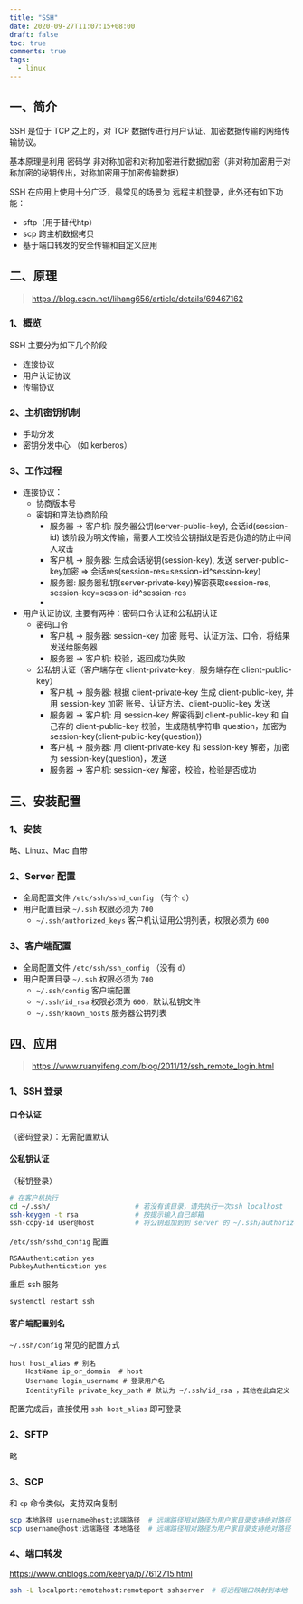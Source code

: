 ```yaml
---
title: "SSH"
date: 2020-09-27T11:07:15+08:00
draft: false
toc: true
comments: true
tags:
  - linux
---
```


## 一、简介

SSH 是位于 TCP 之上的，对 TCP 数据传进行用户认证、加密数据传输的网络传输协议。

基本原理是利用 密码学 非对称加密和对称加密进行数据加密（非对称加密用于对称加密的秘钥传出，对称加密用于加密传输数据）

SSH 在应用上使用十分广泛，最常见的场景为 远程主机登录，此外还有如下功能：

* sftp（用于替代htp）
* scp 跨主机数据拷贝
* 基于端口转发的安全传输和自定义应用

## 二、原理

> https://blog.csdn.net/lihang656/article/details/69467162

### 1、概览

SSH 主要分为如下几个阶段

* 连接协议
* 用户认证协议
* 传输协议

### 2、主机密钥机制

* 手动分发
* 密钥分发中心 （如 kerberos）

### 3、工作过程

* 连接协议：
    * 协商版本号
    * 密钥和算法协商阶段
        * 服务器 -> 客户机: 服务器公钥(server-public-key), 会话id(session-id) 该阶段为明文传输，需要人工校验公钥指纹是否是伪造的防止中间人攻击
        * 客户机 -> 服务器: 生成会话秘钥(session-key), 发送 server-public-key加密 => 会话res(session-res=session-id^session-key)
        * 服务器: 服务器私钥(server-private-key)解密获取session-res, session-key=session-id^session-res
        *
* 用户认证协议, 主要有两种：密码口令认证和公私钥认证
    * 密码口令
        * 客户机 -> 服务器: session-key 加密 账号、认证方法、口令，将结果发送给服务器
        * 服务器 -> 客户机: 校验，返回成功失败
    * 公私钥认证（客户端存在 client-private-key，服务端存在 client-public-key）
        * 客户机 -> 服务器: 根据 client-private-key 生成 client-public-key, 并用 session-key 加密 账号、认证方法、client-public-key 发送
        * 服务器 -> 客户机: 用 session-key 解密得到 client-public-key 和 自己存的 client-public-key 校验，生成随机字符串 question，加密为session-key(client-public-key(question))
        * 客户机 -> 服务器: 用 client-private-key 和 session-key 解密，加密为 session-key(question)，发送
        * 服务器 -> 客户机: session-key 解密，校验，检验是否成功

## 三、安装配置

### 1、安装

略、Linux、Mac 自带

### 2、Server 配置

* 全局配置文件 `/etc/ssh/sshd_config` （有个 `d`）
* 用户配置目录 `~/.ssh` 权限必须为 `700`
    * `~/.ssh/authorized_keys` 客户机认证用公钥列表，权限必须为 `600`

### 3、客户端配置

* 全局配置文件 `/etc/ssh/ssh_config` （没有 `d`）
* 用户配置目录 `~/.ssh` 权限必须为 `700`
    * `~/.ssh/config` 客户端配置
    * `~/.ssh/id_rsa` 权限必须为 `600`，默认私钥文件
    * `~/.ssh/known_hosts` 服务器公钥列表

## 四、应用

> https://www.ruanyifeng.com/blog/2011/12/ssh_remote_login.html

### 1、SSH 登录

#### 口令认证

（密码登录）：无需配置默认

#### 公私钥认证

（秘钥登录）

```bash
# 在客户机执行
cd ~/.ssh/                     # 若没有该目录，请先执行一次ssh localhost
ssh-keygen -t rsa              # 按提示输入自己邮箱
ssh-copy-id user@host          # 将公钥追加到到 server 的 ~/.ssh/authorized_keys 文件中
```

`/etc/ssh/sshd_config` 配置

```
RSAAuthentication yes
PubkeyAuthentication yes
```

重启 ssh 服务

```bash
systemctl restart ssh
```

#### 客户端配置别名

`~/.ssh/config` 常见的配置方式

```
host host_alias # 别名
    HostName ip_or_domain  # host
    Username login_username # 登录用户名
    IdentityFile private_key_path # 默认为 ~/.ssh/id_rsa ，其他在此自定义
```

配置完成后，直接使用 `ssh host_alias` 即可登录

### 2、SFTP

略

### 3、SCP

和 `cp` 命令类似，支持双向复制

```bash
scp 本地路径 username@host:远端路径  # 远端路径相对路径为用户家目录支持绝对路径
scp username@host:远端路径 本地路径  # 远端路径相对路径为用户家目录支持绝对路径
```

### 4、端口转发

https://www.cnblogs.com/keerya/p/7612715.html

```bash
ssh -L localport:remotehost:remoteport sshserver  # 将远程端口映射到本地
```
